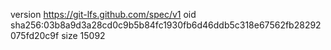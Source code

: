 version https://git-lfs.github.com/spec/v1
oid sha256:03b8a9d3a28cd0c9b5b84fc1930fb6d46ddb5c318e67562fb28292075fd20c9f
size 15092
